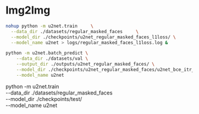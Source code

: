 

# Img2Img



```bash
nohup python -m u2net.train     \
  --data_dir ./datasets/regular_masked_faces     \
  --model_dir ./checkpoints/u2net_regular_masked_faces_l1loss/ \
  --model_name u2net > logs/regular_masked_faces_l1loss.log &
```


```bash
python -m u2net.batch_predict \
    --data_dir ./datasets/val \
    --output_dir ./outputs/u2net_regular_masked_faces/ \
    --model_dir ./checkpoints/u2net_regular_masked_faces/u2net_bce_itr_22068_train_0.442945_tar_0.039415.pth  \
    --model_name u2net
```


python -m u2net.train     \
--data_dir ./datasets/regular_masked_faces     \
--model_dir ./checkpoints/test/ \
--model_name u2net 
